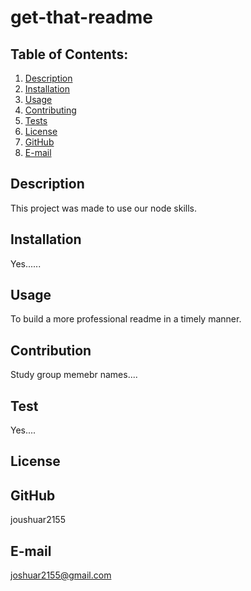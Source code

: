 # get-that-readme
  ## Table of Contents:
  1. [Description](#description) 
  2. [Installation](#Installation)
  3. [Usage](#Usage)  
  4. [Contributing](#Contribution)
  5. [Tests](#Test)
  6. [License](#License)
  7. [GitHub](#GitHub)
  8. [E-mail](#E-mail)
## Description
This project was made to use our node skills. 
## Installation
Yes......
## Usage
To build a more professional readme in a timely manner.
## Contribution
Study group memebr names....
## Test
Yes....
 ## License
## GitHub
joushuar2155
## E-mail
joshuar2155@gmail.com
